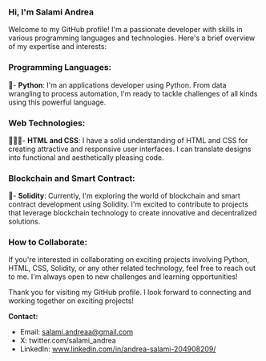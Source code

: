 ### Hi, I'm Salami Andrea

Welcome to my GitHub profile! I'm a passionate developer with skills in various programming languages and technologies. Here's a brief overview of my expertise and interests:

### Programming Languages:
🐍- **Python**: I'm an applications developer using Python. From data wrangling to process automation, I'm ready to tackle challenges of all kinds using this powerful language.

### Web Technologies:
👨🏻‍💻- **HTML and CSS**: I have a solid understanding of HTML and CSS for creating attractive and responsive user interfaces. I can translate designs into functional and aesthetically pleasing code.

### Blockchain and Smart Contract:
🔗- **Solidity**: Currently, I'm exploring the world of blockchain and smart contract development using Solidity. I'm excited to contribute to projects that leverage blockchain technology to create innovative and decentralized solutions.

### How to Collaborate:
If you're interested in collaborating on exciting projects involving Python, HTML, CSS, Solidity, or any other related technology, feel free to reach out to me. I'm always open to new challenges and learning opportunities!

Thank you for visiting my GitHub profile. I look forward to connecting and working together on exciting projects!

**Contact:**
- Email: salami.andreaa@gmail.com
- X: twitter.com/salami_andrea
- LinkedIn: www.linkedin.com/in/andrea-salami-204908209/
